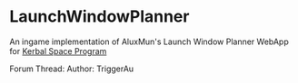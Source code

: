 LaunchWindowPlanner
======================
An ingame implementation of AluxMun's Launch Window Planner WebApp for [Kerbal Space Program](http://www.kerbalspaceprogram.com/)

Forum Thread: 
Author: TriggerAu
